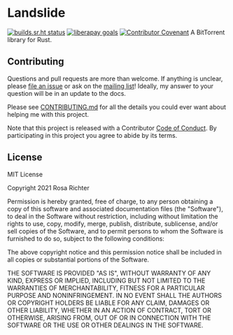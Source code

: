# Landslide

[![builds.sr.ht status](https://builds.sr.ht/~cosmicrose/landslide.svg)](https://builds.sr.ht/~cosmicrose/landslide)
[![liberapay goals](https://img.shields.io/liberapay/goal/rosa.svg?logo=liberapay)](https://liberapay.com/rosa)
[![Contributor Covenant](https://img.shields.io/badge/Contributor%20Covenant-v2.0%20adopted-ff69b4.svg)](code_of_conduct.md)
A BitTorrent library for Rust.

## Contributing

Questions and pull requests are more than welcome.
If anything is unclear, please [file an issue](https://todo.sr.ht/~cosmicrose/landslide) or ask on the [mailing list]!
Ideally, my answer to your question will be in an update to the docs.

Please see [CONTRIBUTING.md](CONTRIBUTING.md) for all the details you could ever want about helping me with this project.

Note that this project is released with a Contributor [Code of Conduct].
By participating in this project you agree to abide by its terms.


## License

MIT License

Copyright 2021 Rosa Richter

Permission is hereby granted, free of charge, to any person obtaining a copy of
this software and associated documentation files (the "Software"), to deal in
the Software without restriction, including without limitation the rights to
use, copy, modify, merge, publish, distribute, sublicense, and/or sell copies
of the Software, and to permit persons to whom the Software is furnished to do
so, subject to the following conditions:

The above copyright notice and this permission notice shall be included in all
copies or substantial portions of the Software.

THE SOFTWARE IS PROVIDED "AS IS", WITHOUT WARRANTY OF ANY KIND, EXPRESS OR
IMPLIED, INCLUDING BUT NOT LIMITED TO THE WARRANTIES OF MERCHANTABILITY,
FITNESS FOR A PARTICULAR PURPOSE AND NONINFRINGEMENT. IN NO EVENT SHALL THE
AUTHORS OR COPYRIGHT HOLDERS BE LIABLE FOR ANY CLAIM, DAMAGES OR OTHER
LIABILITY, WHETHER IN AN ACTION OF CONTRACT, TORT OR OTHERWISE, ARISING FROM,
OUT OF OR IN CONNECTION WITH THE SOFTWARE OR THE USE OR OTHER DEALINGS IN THE
SOFTWARE.

[Code of Conduct]: code_of_conduct.md
[mailing list]: https://lists.sr.ht/~cosmicrose/public-inbox
